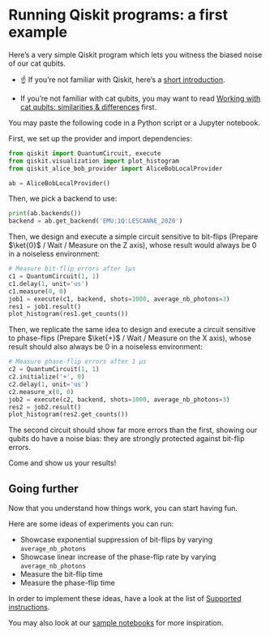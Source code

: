 # Running Qiskit programs: a first example

Here’s a very simple Qiskit program which lets you witness the biased noise of our cat qubits.

- ☝ If you’re not familiar with Qiskit, here’s a [short introduction](https://qiskit.org/documentation/intro_tutorial1.html).

- If you’re not familiar with cat qubits, you may want to read [Working with cat qubits: similarities & differences](working_with_cat_qubits.md) first.

You may paste the following code in a Python script or a Jupyter notebook.

First, we set up the provider and import dependencies:

```python
from qiskit import QuantumCircuit, execute
from qiskit.visualization import plot_histogram
from qiskit_alice_bob_provider import AliceBobLocalProvider

ab = AliceBobLocalProvider()
```

Then, we pick a backend to use:

```python
print(ab.backends())
backend = ab.get_backend('EMU:1Q:LESCANNE_2020')
```

Then, we design and execute a simple circuit sensitive to bit-flips (Prepare $\ket{0}$ / Wait / Measure on the Z axis), whose result would always be 0 in a noiseless environment:

```python
# Measure bit-flip errors after 1µs
c1 = QuantumCircuit(1, 1)
c1.delay(1, unit='us')
c1.measure(0, 0)
job1 = execute(c1, backend, shots=1000, average_nb_photons=3)
res1 = job1.result()
plot_histogram(res1.get_counts())
```

Then, we replicate the same idea to design and execute a circuit sensitive to phase-flips (Prepare $\ket{+}$ / Wait / Measure on the X axis), whose result should also always be 0 in a noiseless environment:

```python
# Measure phase-flip errors after 1 µs
c2 = QuantumCircuit(1, 1)
c2.initialize('+', 0)
c2.delay(1, unit='us')
c2.measure_x(0, 0)
job2 = execute(c2, backend, shots=1000, average_nb_photons=3)
res2 = job2.result()
plot_histogram(res2.get_counts())
```

The second circuit should show far more errors than the first, showing our qubits do have a noise bias: they are strongly protected against bit-flip errors.

Come and show us your results!

## Going further

Now that you understand how things work, you can start having fun.

Here are some ideas of experiments you can run:

- Showcase exponential suppression of bit-flips by varying `average_nb_photons`
- Showcase linear increase of the phase-flip rate by varying `average_nb_photons`
- Measure the bit-flip time
- Measure the phase-flip time

In order to implement these ideas, have a look at the list of [Supported instructions](../reference/supported_instructions.md).

You may also look at our [sample notebooks](sample_notebooks.md) for more inspiration.